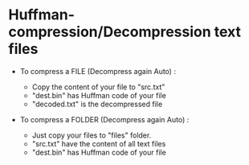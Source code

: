 # Huffman-compression/Decompression text files
* To compress a FILE (Decompress again Auto) :
   - Copy the content of your file to "src.txt" 
   - "dest.bin" has Huffman code of your file 
   - "decoded.txt" is the decompressed file

* To compress a FOLDER (Decompress again Auto) :
   - Just copy your files to "files" folder.
   - "src.txt"  have the content of all text files
   - "dest.bin" has Huffman code of your file 
   
